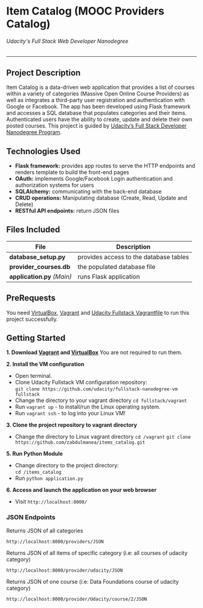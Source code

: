 # Item Catalog (MOOC Providers Catalog)
###### Udacity's Full Stack Web Developer Nanodegree
----

## Project Description

Item Catalog is a data-driven web application that provides a list of courses within a variety of categories (Massive Open Online Course Providers) as well as integrates a third-party user registration and authentication with Google or Facebook. The app has been developed using Flask framework and accesses a SQL database that populates categories and their items. Authenticated users have the ability to create, update and delete their own posted courses. This project is guided by [Udacity’s Full Stack Developer Nanodegree Program](https://sa.udacity.com/course/full-stack-web-developer-nanodegree--nd004).


## Technologies Used

* **Flask framework:** provides app routes to serve the HTTP endpoints and renders template to build the front-end pages
* **OAuth:** implements Google/Facebook Login authentication and authorization systems for users
* **SQLAlchemy:** communicating with the back-end database
* **CRUD operations:** Manipulating database (Create, Read, Update and Delete)
* **RESTful API endpoints:** return JSON files


## Files Included

| File | Description |
|------|-------------|
| **database_setup.py** | provides access to the database tables |
| **provider_courses.db** | the populated database file |
| **application.py** *(Main)* | runs Flask application |

## PreRequests
You need [VirtualBox](https://www.virtualbox.org/), [Vagrant](https://www.vagrantup.com/) and [Udacity Fullstack Vagrantfile](https://github.com/udacity/fullstack-nanodegree-vm) to run this project successfully.

## Getting Started
**1. Download [Vagrant](https://www.vagrantup.com/) and [VirtualBox](https://www.virtualbox.org/)**
You are not required to run them.

**2. Install the VM configuration**
* Open terminal.
* Clone Udacity Fullstack VM configuration repository:  
`git clone https://github.com/udacity/fullstack-nanodegree-vm fullstack` 
* Change the directory to your vagrant directory `cd fullstack/vagrant`
* Run `vagrant up` - to install/run the Linux operating system.
* Run `vagrant ssh` - to log into your Linux VM!

**3. Clone the project repository to vagrant directory**  
* Change the directory to Linux vagrant directory `cd /vagrant`
`git clone https://github.com/zabdulmanea/items_catalog.git `

**5. Run Python Module**
* Change directory to the project directory:  
`cd /items_catalog`
* Run `python application.py`

**6. Access and launch the application on your web browser**
* Visit `http://localhost:8000/`

### JSON Endpoints
Returns JSON of all categories
```
http://localhost:8000/providers/JSON
```
Returns JSON of all items of specific category (i.e: all courses of udacity category)
```
http://localhost:8000/provider/udacity/JSON
```
Returns JSON of one course (i.e: Data Foundations course of udacity category)
```
http://localhost:8000/provider/Udacity/course/2/JSON
```

